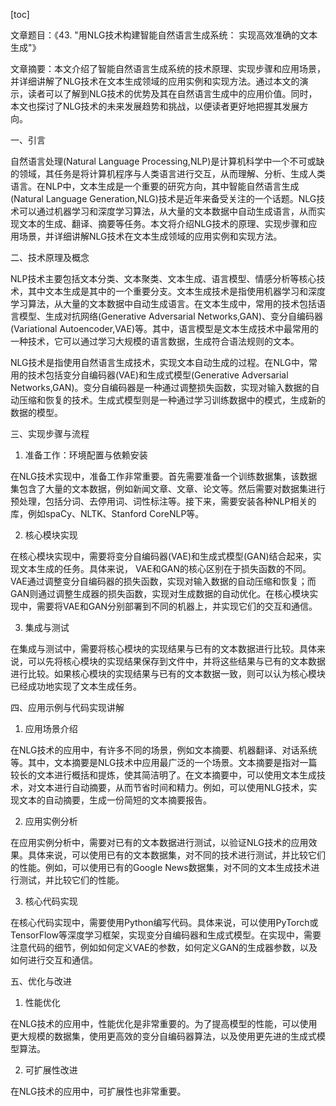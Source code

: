 
[toc]                    
                
                
文章题目：《43. "用NLG技术构建智能自然语言生成系统： 实现高效准确的文本生成"》

文章摘要：本文介绍了智能自然语言生成系统的技术原理、实现步骤和应用场景，并详细讲解了NLG技术在文本生成领域的应用实例和实现方法。通过本文的演示，读者可以了解到NLG技术的优势及其在自然语言生成中的应用价值。同时，本文也探讨了NLG技术的未来发展趋势和挑战，以便读者更好地把握其发展方向。

一、引言

自然语言处理(Natural Language Processing,NLP)是计算机科学中一个不可或缺的领域，其任务是将计算机程序与人类语言进行交互，从而理解、分析、生成人类语言。在NLP中，文本生成是一个重要的研究方向，其中智能自然语言生成(Natural Language Generation,NLG)技术是近年来备受关注的一个话题。NLG技术可以通过机器学习和深度学习算法，从大量的文本数据中自动生成语言，从而实现文本的生成、翻译、摘要等任务。本文将介绍NLG技术的原理、实现步骤和应用场景，并详细讲解NLG技术在文本生成领域的应用实例和实现方法。

二、技术原理及概念

NLP技术主要包括文本分类、文本聚类、文本生成、语言模型、情感分析等核心技术，其中文本生成是其中的一个重要分支。文本生成技术是指使用机器学习和深度学习算法，从大量的文本数据中自动生成语言。在文本生成中，常用的技术包括语言模型、生成对抗网络(Generative Adversarial Networks,GAN)、变分自编码器(Variational Autoencoder,VAE)等。其中，语言模型是文本生成技术中最常用的一种技术，它可以通过学习大规模的语言数据，生成符合语法规则的文本。

NLG技术是指使用自然语言生成技术，实现文本自动生成的过程。在NLG中，常用的技术包括变分自编码器(VAE)和生成式模型(Generative Adversarial Networks,GAN)。变分自编码器是一种通过调整损失函数，实现对输入数据的自动压缩和恢复的技术。生成式模型则是一种通过学习训练数据中的模式，生成新的数据的模型。

三、实现步骤与流程

1. 准备工作：环境配置与依赖安装

在NLG技术实现中，准备工作非常重要。首先需要准备一个训练数据集，该数据集包含了大量的文本数据，例如新闻文章、文章、论文等。然后需要对数据集进行预处理，包括分词、去停用词、词性标注等。接下来，需要安装各种NLP相关的库，例如spaCy、NLTK、Stanford CoreNLP等。

2. 核心模块实现

在核心模块实现中，需要将变分自编码器(VAE)和生成式模型(GAN)结合起来，实现文本生成的任务。具体来说， VAE和GAN的核心区别在于损失函数的不同。 VAE通过调整变分自编码器的损失函数，实现对输入数据的自动压缩和恢复；而GAN则通过调整生成器的损失函数，实现对生成数据的自动优化。在核心模块实现中，需要将VAE和GAN分别部署到不同的机器上，并实现它们的交互和通信。

3. 集成与测试

在集成与测试中，需要将核心模块的实现结果与已有的文本数据进行比较。具体来说，可以先将核心模块的实现结果保存到文件中，并将这些结果与已有的文本数据进行比较。如果核心模块的实现结果与已有的文本数据一致，则可以认为核心模块已经成功地实现了文本生成任务。

四、应用示例与代码实现讲解

1. 应用场景介绍

在NLG技术的应用中，有许多不同的场景，例如文本摘要、机器翻译、对话系统等。其中，文本摘要是NLG技术中应用最广泛的一个场景。文本摘要是指对一篇较长的文本进行概括和提炼，使其简洁明了。在文本摘要中，可以使用文本生成技术，对文本进行自动摘要，从而节省时间和精力。例如，可以使用NLG技术，实现文本的自动摘要，生成一份简短的文本摘要报告。

2. 应用实例分析

在应用实例分析中，需要对已有的文本数据进行测试，以验证NLG技术的应用效果。具体来说，可以使用已有的文本数据集，对不同的技术进行测试，并比较它们的性能。例如，可以使用已有的Google News数据集，对不同的文本生成技术进行测试，并比较它们的性能。

3. 核心代码实现

在核心代码实现中，需要使用Python编写代码。具体来说，可以使用PyTorch或TensorFlow等深度学习框架，实现变分自编码器和生成式模型。在实现中，需要注意代码的细节，例如如何定义VAE的参数，如何定义GAN的生成器参数，以及如何进行交互和通信。

五、优化与改进

1. 性能优化

在NLG技术的应用中，性能优化是非常重要的。为了提高模型的性能，可以使用更大规模的数据集，使用更高效的变分自编码器算法，以及使用更先进的生成式模型算法。

2. 可扩展性改进

在NLG技术的应用中，可扩展性也非常重要。

